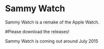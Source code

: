 # Sammy Watch

Sammy Watch is a remake of the Apple Watch.

#Please download the releases!

Sammy Watch is coming out around July 2015
